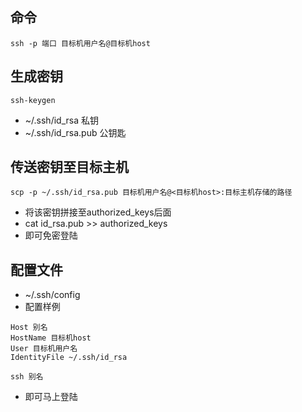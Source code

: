 ## 命令

```shell
ssh -p 端口 目标机用户名@目标机host
```

## 生成密钥

```shell
ssh-keygen
```

- ~/.ssh/id_rsa 私钥
- ~/.ssh/id_rsa.pub 公钥匙

## 传送密钥至目标主机

```shell
scp -p ~/.ssh/id_rsa.pub 目标机用户名@<目标机host>:目标主机存储的路径
```

- 将该密钥拼接至authorized_keys后面
- cat id_rsa.pub >> authorized_keys
- 即可免密登陆

## 配置文件

- ~/.ssh/config
- 配置样例

```shell
Host 别名
HostName 目标机host
User 目标机用户名
IdentityFile ~/.ssh/id_rsa
```

```shell
ssh 别名
```

- 即可马上登陆